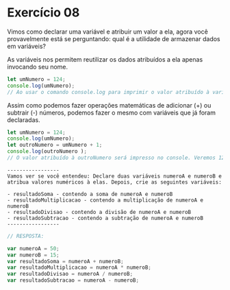 

# Exercício 08

Vimos como declarar uma variável e atribuir um valor a ela, agora você provavelmente está se perguntando: qual é a utilidade de armazenar dados em variáveis?

As variáveis ​​nos permitem reutilizar os dados atribuídos a ela apenas invocando seu nome.

```JAVASCRIPT
let umNumero = 124;
console.log(umNumero);
// Ao usar o comando console.log para imprimir o valor atribuído à variável umNumero veremos no console o valor 124

```
Assim como podemos fazer operações matemáticas de adicionar (+) ou subtrair (-) números, podemos fazer o mesmo com variáveis ​​que já foram declaradas.

```JAVASCRIPT
let umNumero = 124;
console.log(umNumero);
let outroNumero = umNumero + 1;
console.log(outroNumero );
// O valor atribuído à outroNumero será impresso no console. Veremos 125. 
```
    -----------------
    Vamos ver se você entendeu: Declare duas variáveis ​​numeroA e numeroB e atribua valores numéricos à elas. Depois, crie as seguintes variáveis:

    - resultadoSoma - contendo a soma de numeroA e numeroB
    - resultadoMultiplicacao - contendo a multiplicação de numeroA e numeroB
    - resultadoDivisao - contendo a divisão de numeroA e numeroB
    - resultadoSubtracao - contendo a subtração de numeroA e numeroB
    -----------------

```JAVASCRIPT
// RESPOSTA:

var numeroA = 50;
var numeroB = 15;
var resultadoSoma = numeroA + numeroB;
var resultadoMultiplicacao = numeroA * numeroB;
var resultadoDivisao = numeroA / numeroB;
var resultadoSubtracao = numeroA - numeroB;
```
